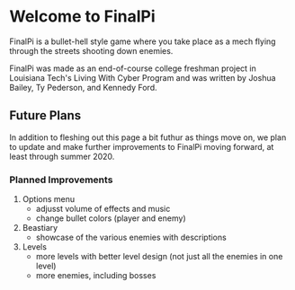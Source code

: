 # Welcome to FinalPi

FinalPi is a bullet-hell style game where you take place as a mech flying through the streets shooting down enemies.

FinalPi was made as an end-of-course college freshman project in Louisiana Tech's Living With Cyber Program and was written by Joshua Bailey, Ty Pederson, and Kennedy Ford.

## Future Plans

In addition to fleshing out this page a bit futhur as things move on, we plan to update and make further improvements to FinalPi moving forward, at least through summer 2020.

### Planned Improvements

1. Options menu 
    - adjusst volume of effects and music
    - change bullet colors (player and enemy)
2. Beastiary
    - showcase of the various enemies with descriptions
3. Levels
    - more levels with better level design (not just all the enemies in one level)
    - more enemies, including bosses
